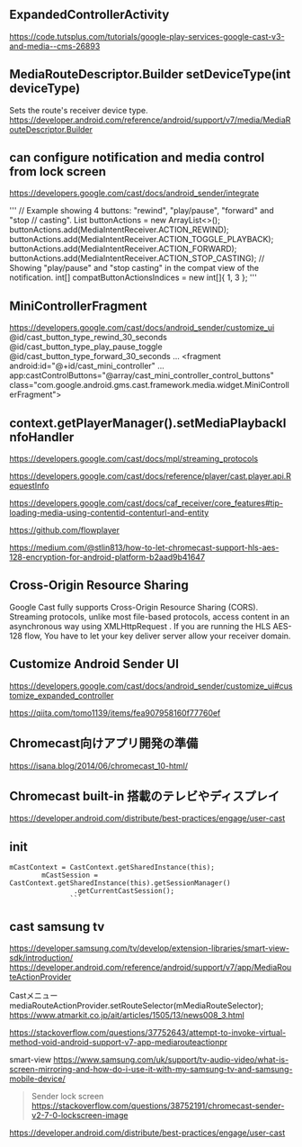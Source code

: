 ## ExpandedControllerActivity
https://code.tutsplus.com/tutorials/google-play-services-google-cast-v3-and-media--cms-26893

## MediaRouteDescriptor.Builder	setDeviceType(int deviceType)
Sets the route's receiver device type.
https://developer.android.com/reference/android/support/v7/media/MediaRouteDescriptor.Builder

## can configure notification and media control from lock screen
https://developers.google.com/cast/docs/android_sender/integrate

'''
// Example showing 4 buttons: "rewind", "play/pause", "forward" and "stop
// casting".
List<String> buttonActions = new ArrayList<>();
buttonActions.add(MediaIntentReceiver.ACTION_REWIND);
buttonActions.add(MediaIntentReceiver.ACTION_TOGGLE_PLAYBACK);
buttonActions.add(MediaIntentReceiver.ACTION_FORWARD);
buttonActions.add(MediaIntentReceiver.ACTION_STOP_CASTING);
// Showing "play/pause" and "stop casting" in the compat view of the notification.
int[] compatButtonActionsIndices = new int[]{ 1, 3 };
'''
## MiniControllerFragment
https://developers.google.com/cast/docs/android_sender/customize_ui
<array name="cast_mini_controller_control_buttons">
    <item>@id/cast_button_type_rewind_30_seconds</item>
    <item>@id/cast_button_type_play_pause_toggle</item>
    <item>@id/cast_button_type_forward_30_seconds</item>
</array>
...
<fragment
    android:id="@+id/cast_mini_controller"
    ...
    app:castControlButtons="@array/cast_mini_controller_control_buttons"
    class="com.google.android.gms.cast.framework.media.widget.MiniControllerFragment">        
        
## context.getPlayerManager().setMediaPlaybackInfoHandler
https://developers.google.com/cast/docs/mpl/streaming_protocols

https://developers.google.com/cast/docs/reference/player/cast.player.api.RequestInfo

https://developers.google.com/cast/docs/caf_receiver/core_features#tip-loading-media-using-contentid-contenturl-and-entity

>
https://github.com/flowplayer

https://medium.com/@stlin813/how-to-let-chromecast-support-hls-aes-128-encryption-for-android-platform-b2aad9b41647
## Cross-Origin Resource Sharing
Google Cast fully supports Cross-Origin Resource Sharing (CORS). 
Streaming protocols, unlike most file-based protocols, 
access content in an asynchronous way using XMLHttpRequest . 
If you are running the HLS AES-128 flow, 
You have to let your key deliver server allow your receiver domain.


## Customize Android Sender UI
https://developers.google.com/cast/docs/android_sender/customize_ui#customize_expanded_controller

https://qiita.com/tomo1139/items/fea907958160f77760ef

## Chromecast向けアプリ開発の準備
https://isana.blog/2014/06/chromecast_10-html/

## Chromecast built-in 搭載のテレビやディスプレイ
https://developer.android.com/distribute/best-practices/engage/user-cast

## init
```
mCastContext = CastContext.getSharedInstance(this);
        mCastSession = CastContext.getSharedInstance(this).getSessionManager()
                .getCurrentCastSession();
               ```

```
## cast samsung tv
https://developer.samsung.com/tv/develop/extension-libraries/smart-view-sdk/introduction/
https://developer.android.com/reference/android/support/v7/app/MediaRouteActionProvider

Castメニュー  mediaRouteActionProvider.setRouteSelector(mMediaRouteSelector);
https://www.atmarkit.co.jp/ait/articles/1505/13/news008_3.html

https://stackoverflow.com/questions/37752643/attempt-to-invoke-virtual-method-void-android-support-v7-app-mediarouteactionpr

smart-view
https://www.samsung.com/uk/support/tv-audio-video/what-is-screen-mirroring-and-how-do-i-use-it-with-my-samsung-tv-and-samsung-mobile-device/


>Sender lock screen
https://stackoverflow.com/questions/38752191/chromecast-sender-v2-7-0-lockscreen-image



https://developer.android.com/distribute/best-practices/engage/user-cast
